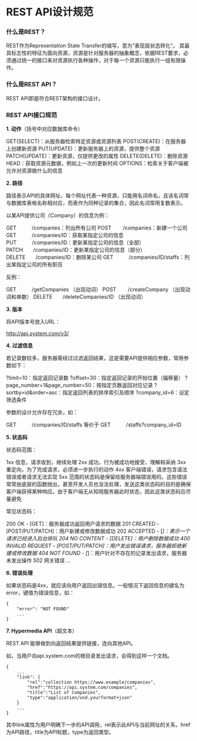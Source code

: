 # REST API设计规范

### 什么是REST？

REST作为Representation State Transfer的缩写，意为“表现层状态转化”。
其最具标志性的特征为面向资源，资源是针对服务器的抽象概念，依据REST要求，必须通过统一的接口来对资源执行各种操作，对于每一个资源只能执行一组有限操作。

### 什么是REST API？

REST API即是符合REST架构的接口设计。

### REST API接口规范

 **1. 动作**（括号中对应数据库命令）
>  
 GET(SELECT)：从服务器检索特定资源或资源列表
 POST(CREATE)：在服务器上创建新资源
 PUT(UPDATE)：更新服务器上的资源，提供整个资源
 PATCH(UPDATE)：更新资源，仅提供更改的属性
 DELETE(DELETE)：删除资源
 HEAD：获取资源元数据，例如上一次的更新时间
 OPTIONS：检索关于客户端被允许对资源做什么的信息

 **2. 路径**
 
 路径表示API的具体网址，每个网址代表一种资源，只能用名词命名，且该名词常与数据库表格名称相对应，而表作为同种记录的集合，因此名词常用复数表示。
 
 以某API提供公司（Company）的信息为例：
>  
 GET　　　/companies：列出所有公司
 POST　 　/companies：新建一个公司
 GET　　　/companies/ID：获取某指定公司的信息
 PUT　　　/companies/ID：更新某指定公司的信息（全部）
 PATCH　　/companies/ID：更新某指定公司的信息（部分）
 DELETE　　/companies/ID：删除某公司
 GET　　　/companies/ID/staffs：列出某指定公司的所有职员
 
 反例：
>  
 GET　　　/getCompanies （出现动词） 
 POST　 　/createCompany  （出现动词和单数）
 DELETE　　/deleteCompanies/ID  （出现动词）
 
 **3. 版本**
 
 将API版本号放入URL：
 
 >  
 http://api.system.com/v3/
 
 **4. 过滤信息**
 
 若记录数较多，服务器需经过过滤返回结果，这是需要API提供相应参数，常用参数如下：
 
 >  
 ?limit=10：指定返回记录数
 ?offset=30：指定返回记录的开始位置（偏移量）
 ?page_number=1&page_number=50：按指定页数返回对应记录
 ?sortby=id&order=asc：指定返回列表的排序索引及顺序
 ?company_id=6：设定筛选条件
 
参数的设计允许存在冗余，如：
>  
 GET　　　/companies/ID/staffs
 等价于
 GET　　　/staffs?company_id=ID

 **5. 状态码**
 
 状态码范围：
 >  
 1xx 信息，请求收到，继续处理
 2xx 成功，行为被成功地接受、理解和采纳
 3xx 重定向，为了完成请求，必须进一步执行的动作
 4xx 客户端错误，请求包含语法错误或者请求无法实现
 5xx 范围的状态码是保留给服务器端错误用的。这些错误常常由底层的函数抛出，甚至开发人员也没法处理，发送这类状态码的目的是确保客户端获得某种响应。由于客户端无从知晓服务器此时状态，因此这类状态码应尽量避免

常见状态码：
>  
 200 OK - [GET]：服务器成功返回用户请求的数据
 201 CREATED - [POST/PUT/PATCH]：用户新建或修改数据成功
 202 ACCEPTED - [*]：表示一个请求已经进入后台排队
 204 NO CONTENT - [DELETE]：用户删除数据成功
 400 INVALID REQUEST - [POST/PUT/PATCH]：用户发出错误请求，服务器拒绝新建或修改数据
 404 NOT FOUND - [*]：用户针对不存在的记录发出请求，服务器未发出操作
 502 网关错误
 ...

**6. 错误处理**

如果状态码是4xx，就应该向用户返回出错信息。一般情况下返回信息的键名为error，键值为错误信息，如：

```
{
    "error": "NOT FOUND"
    ...
}
```

**7. Hypermedia API**（超文本）

REST API 能够做到向返回结果提供链接，连向其他API。

如，当用户向api.system.com的根目录发出请求，会得到这样一个文档。

```
{
    ...
    "link": {
        "rel":"collection https://www.example/companies",
        "href":"https://api.system.com/companies",
        "title":"List of Companies",
        "type":"application/vnd.yourformat+json"
    }
    ...
}
```
其中link属性为用户明确下一步的API调用，rel表示此API与当前网址的关系，href为API路径，title为API标题，type为返回类型。
